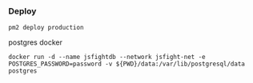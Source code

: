 ### Deploy

```
pm2 deploy production
```

postgres docker 

```
docker run -d --name jsfightdb --network jsfight-net -e POSTGRES_PASSWORD=password -v ${PWD}/data:/var/lib/postgresql/data postgres
```
